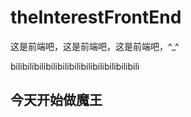 # theInterestFrontEnd
这是前端吧，这是前端吧，这是前端吧，^_^

bilibilibilibilibilibilibilibilibilibilibili

## 今天开始做魔王
